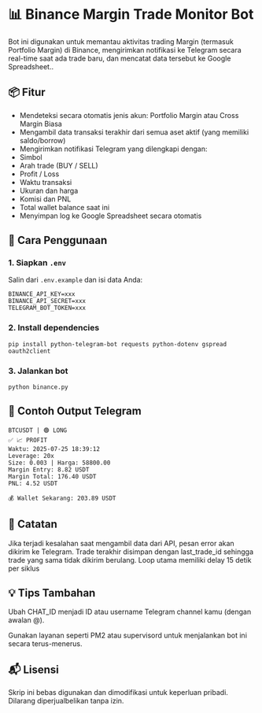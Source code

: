 # 📊 Binance Margin Trade Monitor Bot
Bot ini digunakan untuk memantau aktivitas trading Margin (termasuk Portfolio Margin) di Binance, mengirimkan notifikasi ke Telegram secara real-time saat ada trade baru, dan mencatat data tersebut ke Google Spreadsheet..

## 📦 Fitur
- Mendeteksi secara otomatis jenis akun: Portfolio Margin atau Cross Margin Biasa
- Mengambil data transaksi terakhir dari semua aset aktif (yang memiliki saldo/borrow)
- Mengirimkan notifikasi Telegram yang dilengkapi dengan:
- Simbol
- Arah trade (BUY / SELL)
- Profit / Loss
- Waktu transaksi
- Ukuran dan harga
- Komisi dan PNL
- Total wallet balance saat ini
- Menyimpan log ke Google Spreadsheet secara otomatis

## 🚀 Cara Penggunaan

### 1. Siapkan `.env`
Salin dari `.env.example` dan isi data Anda:
```
BINANCE_API_KEY=xxx
BINANCE_API_SECRET=xxx
TELEGRAM_BOT_TOKEN=xxx
```

### 2. Install dependencies
```
pip install python-telegram-bot requests python-dotenv gspread oauth2client

```

### 3. Jalankan bot
```
python binance.py

```

## 📸 Contoh Output Telegram
```
BTCUSDT | 🟢 LONG
✅ 📈 PROFIT
Waktu: 2025‑07‑25 18:39:12
Leverage: 20x
Size: 0.003 | Harga: 58800.00
Margin Entry: 8.82 USDT
Margin Total: 176.40 USDT
PNL: 4.52 USDT

💰 Wallet Sekarang: 203.89 USDT
```

## 🧩 Catatan
Jika terjadi kesalahan saat mengambil data dari API, pesan error akan dikirim ke Telegram.
Trade terakhir disimpan dengan last_trade_id sehingga trade yang sama tidak dikirim berulang.
Loop utama memiliki delay 15 detik per siklus

## 💡 Tips Tambahan
Ubah CHAT_ID menjadi ID atau username Telegram channel kamu (dengan awalan @).

Gunakan layanan seperti PM2 atau supervisord untuk menjalankan bot ini secara terus-menerus.

## 📬 Lisensi
Skrip ini bebas digunakan dan dimodifikasi untuk keperluan pribadi. Dilarang diperjualbelikan tanpa izin.
